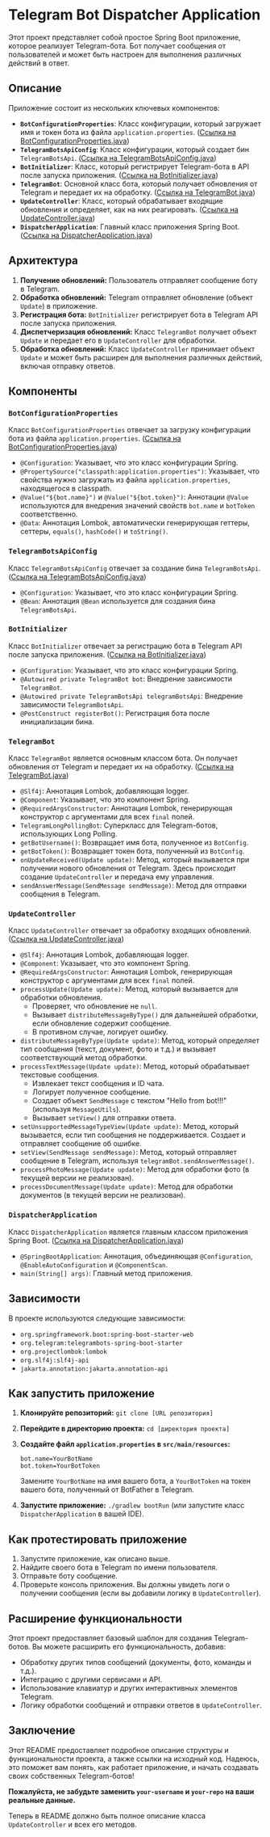 # Telegram Bot Dispatcher Application

Этот проект представляет собой простое Spring Boot приложение, которое реализует Telegram-бота. Бот получает сообщения от пользователей и может быть настроен для выполнения различных действий в ответ.

## Описание

Приложение состоит из нескольких ключевых компонентов:

*   **`BotConfigurationProperties`**: Класс конфигурации, который загружает имя и токен бота из файла `application.properties`. ([Ссылка на BotConfigurationProperties.java](C:\Users\user\IdeaProjects\microservices_bot\dispatcher\src\main\java\by\spvrent\configuration\BotConfigurationProperties.java))
*   **`TelegramBotsApiConfig`**: Класс конфигурации, который создает бин `TelegramBotsApi`. ([Ссылка на TelegramBotsApiConfig.java](https://github.com/your-username/your-repo/blob/main/src/main/java/by/spvrent/configuration/TelegramBotsApiConfig.java))
*   **`BotInitializer`**: Класс, который регистрирует Telegram-бота в API после запуска приложения. ([Ссылка на BotInitializer.java](https://github.com/your-username/your-repo/blob/main/src/main/java/by/spvrent/configuration/BotInitializer.java))
*   **`TelegramBot`**: Основной класс бота, который получает обновления от Telegram и передает их на обработку. ([Ссылка на TelegramBot.java](https://github.com/your-username/your-repo/blob/main/src/main/java/by/spvrent/controller/TelegramBot.java))
*   **`UpdateController`**: Класс, который обрабатывает входящие обновления и определяет, как на них реагировать. ([Ссылка на UpdateController.java](https://github.com/your-username/your-repo/blob/main/src/main/java/by/spvrent/controller/UpdateController.java))
*   **`DispatcherApplication`**: Главный класс приложения Spring Boot. ([Ссылка на DispatcherApplication.java](https://github.com/your-username/your-repo/blob/main/src/main/java/by/spvrent/DispatcherApplication.java))

## Архитектура

1.  **Получение обновлений:** Пользователь отправляет сообщение боту в Telegram.
2.  **Обработка обновлений:** Telegram отправляет обновление (объект `Update`) в приложение.
3.  **Регистрация бота:** `BotInitializer` регистрирует бота в Telegram API после запуска приложения.
4.  **Диспетчеризация обновлений:** Класс `TelegramBot` получает объект `Update` и передает его в `UpdateController` для обработки.
5.  **Обработка обновлений:** Класс `UpdateController` принимает объект `Update` и может быть расширен для выполнения различных действий, включая отправку ответов.

## Компоненты

### `BotConfigurationProperties`

Класс `BotConfigurationProperties` отвечает за загрузку конфигурации бота из файла `application.properties`. ([Ссылка на BotConfigurationProperties.java](https://github.com/your-username/your-repo/blob/main/src/main/java/by/spvrent/configuration/BotConfigurationProperties.java))

*   `@Configuration`: Указывает, что это класс конфигурации Spring.
*   `@PropertySource("classpath:application.properties")`: Указывает, что свойства нужно загружать из файла `application.properties`, находящегося в classpath.
*   `@Value("${bot.name}")` и `@Value("${bot.token}")`: Аннотации `@Value` используются для внедрения значений свойств `bot.name` и `botToken` соответственно.
*   `@Data`: Аннотация Lombok, автоматически генерирующая геттеры, сеттеры, `equals()`, `hashCode()` и `toString()`.

### `TelegramBotsApiConfig`

Класс `TelegramBotsApiConfig` отвечает за создание бина `TelegramBotsApi`. ([Ссылка на TelegramBotsApiConfig.java](https://github.com/your-username/your-repo/blob/main/src/main/java/by/spvrent/configuration/TelegramBotsApiConfig.java))

*   `@Configuration`: Указывает, что это класс конфигурации Spring.
*   `@Bean`: Аннотация `@Bean` используется для создания бина `TelegramBotsApi`.

### `BotInitializer`

Класс `BotInitializer` отвечает за регистрацию бота в Telegram API после запуска приложения. ([Ссылка на BotInitializer.java](https://github.com/your-username/your-repo/blob/main/src/main/java/by/spvrent/configuration/BotInitializer.java))

*   `@Configuration`: Указывает, что это класс конфигурации Spring.
*   `@Autowired private TelegramBot bot`: Внедрение зависимости `TelegramBot`.
*   `@Autowired private TelegramBotsApi telegramBotsApi`: Внедрение зависимости `TelegramBotsApi`.
*   `@PostConstruct registerBot()`: Регистрация бота после инициализации бина.

### `TelegramBot`

Класс `TelegramBot` является основным классом бота. Он получает обновления от Telegram и передает их на обработку. ([Ссылка на TelegramBot.java](https://github.com/your-username/your-repo/blob/main/src/main/java/by/spvrent/controller/TelegramBot.java))

*   `@Slf4j`: Аннотация Lombok, добавляющая logger.
*   `@Component`: Указывает, что это компонент Spring.
*   `@RequiredArgsConstructor`: Аннотация Lombok, генерирующая конструктор с аргументами для всех `final` полей.
*   `TelegramLongPollingBot`: Суперкласс для Telegram-ботов, использующих Long Polling.
*   `getBotUsername()`: Возвращает имя бота, полученное из `BotConfig`.
*   `getBotToken()`: Возвращает токен бота, полученный из `BotConfig`.
*   `onUpdateReceived(Update update)`: Метод, который вызывается при получении нового обновления от Telegram. Здесь происходит создание `UpdateController` и передача ему управления.
*   `sendAnswerMessage(SendMessage sendMessage)`: Метод для отправки сообщения в Telegram.

### `UpdateController`

Класс `UpdateController` отвечает за обработку входящих обновлений. ([Ссылка на UpdateController.java](https://github.com/your-username/your-repo/blob/main/src/main/java/by/spvrent/controller/UpdateController.java))

*   `@Slf4j`: Аннотация Lombok, добавляющая logger.
*   `@Component`: Указывает, что это компонент Spring.
*   `@RequiredArgsConstructor`: Аннотация Lombok, генерирующая конструктор с аргументами для всех `final` полей.
*   `processUpdate(Update update)`: Метод, который вызывается для обработки обновления.
    *   Проверяет, что обновление не `null`.
    *   Вызывает `distributeMessageByType()` для дальнейшей обработки, если обновление содержит сообщение.
    *   В противном случае, логирует ошибку.
*   `distributeMessageByType(Update update)`: Метод, который определяет тип сообщения (текст, документ, фото и т.д.) и вызывает соответствующий метод обработки.
*   `processTextMessage(Update update)`: Метод, который обрабатывает текстовые сообщения.
    *   Извлекает текст сообщения и ID чата.
    *   Логирует полученное сообщение.
    *   Создает объект `SendMessage` с текстом "Hello from bot!!!" (используя `MessageUtils`).
    *   Вызывает `setView()` для отправки ответа.
*   `setUnsupportedMessageTypeView(Update update)`: Метод, который вызывается, если тип сообщения не поддерживается. Создает и отправляет сообщение об ошибке.
*   `setView(SendMessage sendMessage)`: Метод, который отправляет сообщение в Telegram, используя `telegramBot.sendAnswerMessage()`.
*   `processPhotoMessage(Update update)`: Метод для обработки фото (в текущей версии не реализован).
*   `processDocumentMessage(Update update)`: Метод для обработки документов (в текущей версии не реализован).

### `DispatcherApplication`

Класс `DispatcherApplication` является главным классом приложения Spring Boot. ([Ссылка на DispatcherApplication.java](https://github.com/your-username/your-repo/blob/main/src/main/java/by/spvrent/DispatcherApplication.java))

*   `@SpringBootApplication`: Аннотация, объединяющая `@Configuration`, `@EnableAutoConfiguration` и `@ComponentScan`.
*   `main(String[] args)`: Главный метод приложения.

## Зависимости

В проекте используются следующие зависимости:

*   `org.springframework.boot:spring-boot-starter-web`
*   `org.telegram:telegrambots-spring-boot-starter`
*   `org.projectlombok:lombok`
*   `org.slf4j:slf4j-api`
*   `jakarta.annotation:jakarta.annotation-api`

## Как запустить приложение

1.  **Клонируйте репозиторий:** `git clone [URL репозитория]`
2.  **Перейдите в директорию проекта:** `cd [директория проекта]`
3.  **Создайте файл `application.properties` в `src/main/resources`:**

    ```properties
    bot.name=YourBotName
    bot.token=YourBotToken
    ```

    Замените `YourBotName` на имя вашего бота, а `YourBotToken` на токен вашего бота, полученный от BotFather в Telegram.
4.  **Запустите приложение:** `./gradlew bootRun` (или запустите класс `DispatcherApplication` в вашей IDE).

## Как протестировать приложение

1.  Запустите приложение, как описано выше.
2.  Найдите своего бота в Telegram по имени пользователя.
3.  Отправьте боту сообщение.
4.  Проверьте консоль приложения. Вы должны увидеть логи о получении сообщения (если вы добавили логику в `UpdateController`).

## Расширение функциональности

Этот проект предоставляет базовый шаблон для создания Telegram-ботов. Вы можете расширить его функциональность, добавив:

*   Обработку других типов сообщений (документы, фото, команды и т.д.).
*   Интеграцию с другими сервисами и API.
*   Использование клавиатур и других интерактивных элементов Telegram.
*   Логику обработки сообщений и отправки ответов в `UpdateController`.

## Заключение

Этот README предоставляет подробное описание структуры и функциональности проекта, а также ссылки на исходный код. Надеюсь, это поможет вам понять, как работает приложение, и начать создавать своих собственных Telegram-ботов!

**Пожалуйста, не забудьте заменить `your-username` и `your-repo` на ваши реальные данные.**

Теперь в README должно быть полное описание класса `UpdateController` и всех его методов.